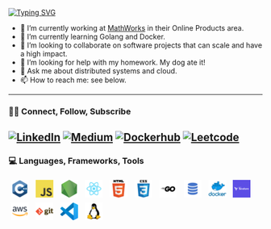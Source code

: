 [![Typing SVG](https://readme-typing-svg.herokuapp.com?font=Fira+Code&pause=1000&width=435&lines=Hi+there!+Welcome+to+my+profile+%F0%9F%91%8B%F0%9F%8F%BB)]()
- 🔭 I’m currently working at [MathWorks](https://www.mathworks.com) in their Online Products area.
- 🌱 I’m currently learning Golang and Docker.
- 👯 I’m looking to collaborate on software projects that can scale and have a high impact.
- 🤔 I’m looking for help with my homework. My dog ate it!
- 💬 Ask me about distributed systems and cloud.
- 📫 How to reach me: see below.
---
### 🤝🏻 Connect, Follow, Subscribe
[![LinkedIn](https://img.shields.io/badge/LinkedIn-0077B5?style=for-the-badge&logo=linkedin&logoColor=white)](https://www.linkedin.com/in/guillermo-marug%C3%A1n-593a61105/)
[![Medium](https://img.shields.io/badge/Medium-333333?style=for-the-badge&logo=medium&logoColor=white)](https://medium.com/@guille_maru)
[![Dockerhub](https://img.shields.io/badge/Dockerhub-ADD8E6?style=for-the-badge&logo=docker&logoColor=black)](https://hub.docker.com/u/guillemaru)
[![Leetcode](https://img.shields.io/badge/Leetcode-FFA500?style=for-the-badge&logo=leetcode&logoColor=black)](https://leetcode.com/multiguillermo/)
---
### 💻 Languages, Frameworks, Tools
<p float="left">
<img style="padding:5px;" align="center" alt="C++" width="35px" src="https://raw.githubusercontent.com/github/explore/80688e429a7d4ef2fca1e82350fe8e3517d3494d/topics/cpp/cpp.png">
<img style="padding:5px;" align="center" alt="JavaScript" width="35px" src="https://raw.githubusercontent.com/github/explore/80688e429a7d4ef2fca1e82350fe8e3517d3494d/topics/javascript/javascript.png">
<img style="padding:5px;" align="center" alt="NodeJS" width="35px" src="https://raw.githubusercontent.com/github/explore/80688e429a7d4ef2fca1e82350fe8e3517d3494d/topics/nodejs/nodejs.png"/>
<img style="padding:5px;" align="center" alt="ReactJs" width="35px" src="https://raw.githubusercontent.com/github/explore/80688e429a7d4ef2fca1e82350fe8e3517d3494d/topics/react/react.png"/>
<img style="padding:5px;" align="center" alt="HTML" width="35px" src="https://raw.githubusercontent.com/github/explore/80688e429a7d4ef2fca1e82350fe8e3517d3494d/topics/html/html.png">
<img style="padding:5px;" align="center" alt="CSS" width="35px" src="https://raw.githubusercontent.com/github/explore/80688e429a7d4ef2fca1e82350fe8e3517d3494d/topics/css/css.png">
<img style="padding:5px;" align="center" alt="Go" width="35px" src="https://raw.githubusercontent.com/github/explore/80688e429a7d4ef2fca1e82350fe8e3517d3494d/topics/go/go.png">
<img style="padding:5px;" align="center" alt="SQL" width="35px" src="https://raw.githubusercontent.com/github/explore/80688e429a7d4ef2fca1e82350fe8e3517d3494d/topics/sql/sql.png">
<img style="padding:5px;" align="center" alt="Docker" width="35px" src="https://raw.githubusercontent.com/github/explore/80688e429a7d4ef2fca1e82350fe8e3517d3494d/topics/docker/docker.png">
<img style="padding:5px;" align="center" alt="Terraform" width="35px" src="https://raw.githubusercontent.com/github/explore/80688e429a7d4ef2fca1e82350fe8e3517d3494d/topics/terraform/terraform.png">
<img style="padding:5px;" align="center" alt="AWS" width="35px" src="https://raw.githubusercontent.com/github/explore/fbceb94436312b6dacde68d122a5b9c7d11f9524/topics/aws/aws.png">
<img style="padding:5px;" align="center" alt="Git" width="35px" src="https://raw.githubusercontent.com/github/explore/80688e429a7d4ef2fca1e82350fe8e3517d3494d/topics/git/git.png">
<img style="padding:5px;" align="center" alt="VS Code" width="35px" src="https://raw.githubusercontent.com/github/explore/80688e429a7d4ef2fca1e82350fe8e3517d3494d/topics/visual-studio-code/visual-studio-code.png">
<img style="padding:5px;" align="center" alt="Linux" width="35px" src="https://raw.githubusercontent.com/github/explore/80688e429a7d4ef2fca1e82350fe8e3517d3494d/topics/linux/linux.png">
</p>
